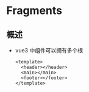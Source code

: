 # Fragments

## 概述

  - vue3 中组件可以拥有多个根

    ```vue
    <template>
      <header></header>
      <main></main>
      <footer></footer>
    </template>

    ```

